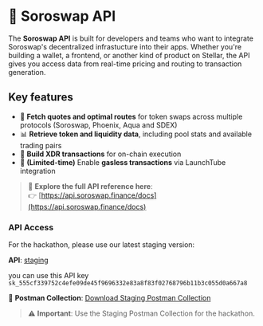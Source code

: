 # 📡 Soroswap API

The **Soroswap API** is built for developers and teams who want to integrate Soroswap's decentralized infrastucture into their apps. Whether you're building a wallet, a frontend, or another kind of product on Stellar, the API gives you access data from real-time pricing and routing to transaction generation.

## Key features

- 🔁 **Fetch quotes and optimal routes** for token swaps across multiple protocols (Soroswap, Phoenix, Aqua and SDEX)  
- 📊 **Retrieve token and liquidity data**, including pool stats and available trading pairs  
- 🧾 **Build XDR transactions** for on-chain execution
- 🚀 **(Limited-time)** Enable **gasless transactions** via LaunchTube integration  

> 🔗 **Explore the full API reference here**:  
👉 [https://api.soroswap.finance/docs](https://api.soroswap.finance/docs)

### API Access

For the hackathon, please use our latest staging version:

**API**: [staging](https://soroswap-api-staging-436722401508.us-central1.run.app/)

you can use this API key
`sk_555cf339752c4efe09de45f9696332e83a8f83f02768796b11b3c055d0a667a8`

📮 **Postman Collection**: [Download Staging Postman Collection](https://drive.google.com/drive/folders/1G-LQYE2EojPWP1CSuuS_tDb9vjYbFR6E?usp=sharing)

> ⚠️ **Important**: Use the Staging Postman Collection for the hackathon.
